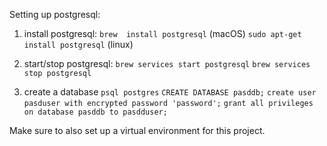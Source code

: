 Setting up postgresql:

1. install postgresql:
`` brew  install postgresql `` (macOS)
`` sudo apt-get install postgresql `` (linux)

2. start/stop postgresql:
`` brew services start postgresql ``
`` brew services stop postgresql ``

3. create a database
`` psql postgres ``
`` CREATE DATABASE pasddb; ``
`` create user pasduser with encrypted password 'password'; ``
`` grant all privileges on database pasddb to pasdduser; ``


Make sure to also set up a virtual environment for this project.
